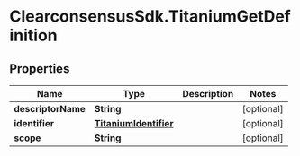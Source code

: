 # ClearconsensusSdk.TitaniumGetDefinition

## Properties

Name | Type | Description | Notes
------------ | ------------- | ------------- | -------------
**descriptorName** | **String** |  | [optional] 
**identifier** | [**TitaniumIdentifier**](TitaniumIdentifier.md) |  | [optional] 
**scope** | **String** |  | [optional] 


